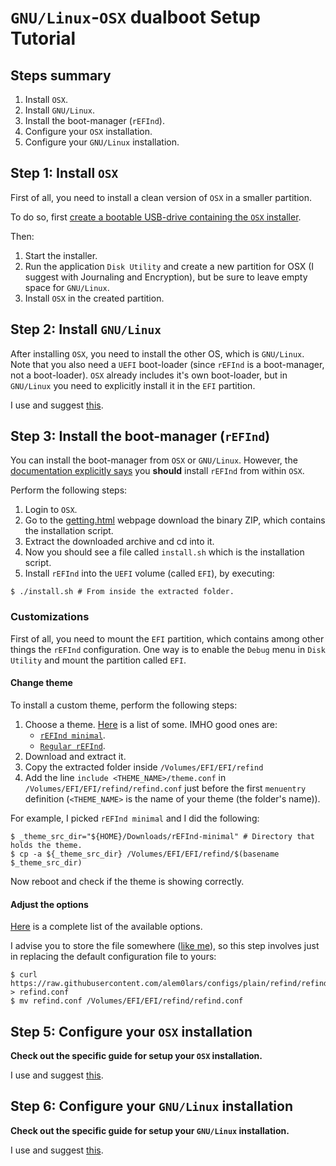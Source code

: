 # `GNU/Linux`-`OSX` dualboot Setup Tutorial

## Steps summary

1. Install `OSX`.
2. Install `GNU/Linux`.
3. Install the boot-manager (`rEFInd`).
4. Configure your `OSX` installation.
5. Configure your `GNU/Linux` installation.

## Step 1: Install `OSX`

First of all, you need to install a clean version of `OSX` in a smaller partition.

To do so, first [create a bootable USB-drive containing the `OSX` installer](../osx/tips/bootable_usb_installer.md).

Then:

1. Start the installer.
2. Run the application `Disk Utility` and create a new partition for OSX (I suggest with Journaling and Encryption), but be sure to leave empty space for `GNU/Linux`.
3. Install `OSX` in the created partition.

## Step 2: Install `GNU/Linux`

After installing `OSX`, you need to install the other OS, which is `GNU/Linux`.
Note that you also need a `UEFI` boot-loader (since `rEFInd` is a boot-manager, not a boot-loader). `OSX` already includes it's own boot-loader, but in `GNU/Linux` you need to explicitly install it in the `EFI` partition.

I use and suggest [this](../nixos/installation/README.md).

## Step 3: Install the boot-manager (`rEFInd`)

You can install the boot-manager from `OSX` or `GNU/Linux`. However, the [documentation explicitly says](http://rodsbooks.com/refind/installing.html#installsh) you **should** install `rEFInd` from within `OSX`.

Perform the following steps:

1. Login to `OSX`.
2. Go to the [getting.html](http://rodsbooks.com/refind/getting.html) webpage download the binary ZIP, which contains the installation script.
3. Extract the downloaded archive and cd into it.
4. Now you should see a file called `install.sh` which is the installation script.
5. Install `rEFInd` into the `UEFI` volume (called `EFI`), by executing:
   
  ```ShellSession
  $ ./install.sh # From inside the extracted folder.
  ```

### Customizations

First of all, you need to mount the `EFI` partition, which contains among other things the `rEFInd` configuration. One way is to enable the `Debug` menu in `Disk Utility` and mount the partition called `EFI`.

#### Change theme

To install a custom theme, perform the following steps:

1. Choose a theme.
   [Here](http://rodsbooks.com/refind/themes.html) is a list of some.
   IMHO good ones are:
   * [`rEFInd minimal`](https://github.com/EvanPurkhiser/rEFInd-minimal).
   * [`Regular rEFInd`](http://munlik.deviantart.com/art/Regular-rEFInd-theme-512091944).
1. Download and extract it.
2. Copy the extracted folder inside `/Volumes/EFI/EFI/refind`
3. Add the line `include <THEME_NAME>/theme.conf` in `/Volumes/EFI/EFI/refind/refind.conf` just before the first `menuentry` definition (`<THEME_NAME>` is the name of your theme (the folder's name)).

For example, I picked `rEFInd minimal` and I did the following:

```ShellSession
$ _theme_src_dir="${HOME}/Downloads/rEFInd-minimal" # Directory that holds the theme.
$ cp -a ${_theme_src_dir} /Volumes/EFI/EFI/refind/$(basename $_theme_src_dir)
```

Now reboot and check if the theme is showing correctly.

#### Adjust the options

[Here](http://www.rodsbooks.com/refind/configfile.html#adjusting) is a complete list of the available options.

I advise you to store the file somewhere ([like me]()), so this step involves just in replacing the default configuration file to yours:

```ShellSession
$ curl https://raw.githubusercontent.com/alem0lars/configs/plain/refind/refind_julia.conf > refind.conf
$ mv refind.conf /Volumes/EFI/EFI/refind/refind.conf
```

## Step 5: Configure your `OSX` installation

**Check out the specific guide for setup your `OSX` installation.**

I use and suggest [this](../osx/README.md).

## Step 6: Configure your `GNU/Linux` installation

**Check out the specific guide for setup your `GNU/Linux` installation.**

I use and suggest [this](../nixos/configuration/README.md).
